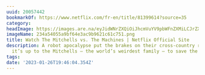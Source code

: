 ```yaml
---
uuid: 20057442
bookmarkOf: https://www.netflix.com/fr-en/title/81399614?source=35
category:
headImage: https://images.are.na/eyJidWNrZXQiOiJhcmVuYV9pbWFnZXMiLCJrZXkiOiIyMDA1NzQ0Mi9vcmlnaW5hbF8yMzRhNTQwNTVhOWJmNjRlM2FjOWI5NjIxYzYxYzc1MS5wbmciLCJlZGl0cyI6eyJyZXNpemUiOnsid2lkdGgiOjEyMDAsImhlaWdodCI6MTIwMCwiZml0IjoiaW5zaWRlIiwid2l0aG91dEVubGFyZ2VtZW50Ijp0cnVlfSwid2VicCI6eyJxdWFsaXR5Ijo5MH0sImpwZWciOnsicXVhbGl0eSI6OTB9LCJyb3RhdGUiOm51bGx9fQ==?bc=0
imageName: 234a54055a9bf64e3ac9b9621c61c751.png
title: Watch The Mitchells vs. The Machines | Netflix Official Site
description: A robot apocalypse put the brakes on their cross-country road trip. Now
  it’s up to the Mitchells — the world’s weirdest family — to save the human race.
tags:
date: '2023-01-26T19:46:04.354Z'
---
```

